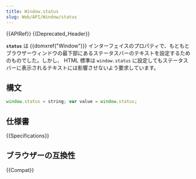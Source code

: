 ```yaml
---
title: Window.status
slug: Web/API/Window/status
---
```


{{APIRef}} {{Deprecated_Header}}

**`status`** は {{domxref("Window")}} インターフェイスのプロパティで、もともとブラウザーウィンドウの最下部にあるステータスバーのテキストを設定するためのものでした。しかし、 HTML 標準は `window.status` に設定してもステータスバーに表示されるテキストには影響させないよう要求しています。

## 構文

```js
window.status = string; var value = window.status;
```

## 仕様書

{{Specifications}}

## ブラウザーの互換性

{{Compat}}
